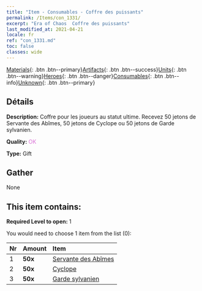 ```yaml
---
title: "Item - Consumables - Coffre des puissants"
permalink: /Items/con_1331/
excerpt: "Era of Chaos  Coffre des puissants"
last_modified_at: 2021-04-21
locale: fr
ref: "con_1331.md"
toc: false
classes: wide
---
```

 [Materials](/fr/Items/){: .btn .btn--primary}[Artifacts](/fr/Items/Artifacts/){: .btn .btn--success}[Units](/fr/Items/Units/){: .btn .btn--warning}[Heroes](/fr/Items/Heroes/){: .btn .btn--danger}[Consumables](/fr/Items/Consumables/){: .btn .btn--info}[Unknown](/fr/Items/Unknown/){: .btn .btn--primary}

## Détails
 **Description:** Coffre pour les joueurs au statut ultime. Recevez 50 jetons de Servante des Abîmes, 50 jetons de Cyclope ou 50 jetons de Garde sylvanien.

 **Quality:** <span style="color: #DA70D6">OK</span>

 **Type:** Gift

## Gather

  None

## This item contains:

 **Required Level to open:** 1

 You would need to choose 1 item from the list (0):

  | Nr | Amount |     Item    |
  |:---|:-------|:------------|
  | 1 |  **50x** | [Servante des Abîmes](/fr/Items/unt_230/) |  | 
  | 2 |  **50x** | [Cyclope](/fr/Items/unt_222/) |  | 
  | 3 |  **50x** | [Garde sylvanien](/fr/Items/unt_203/) |  | 
